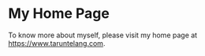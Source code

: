 # My Home Page
To know more about myself, please visit my home page at https://www.taruntelang.com.
